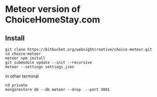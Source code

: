 # Meteor version of ChoiceHomeStay.com

## Install

    git clone https://bitbucket.org/websightcreative/choice-meteor.git
    cd choice-meteor
    meteor npm install
    git submodule update --init --recursive
    meteor --settings settings.json
    
in other terminal
    
    cd private
    mongorestore db --db meteor --drop  --port 3001